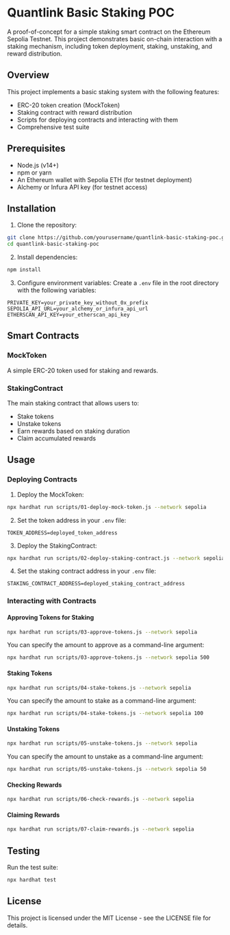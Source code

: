 # Quantlink Basic Staking POC

A proof-of-concept for a simple staking smart contract on the Ethereum Sepolia Testnet. This project demonstrates basic on-chain interaction with a staking mechanism, including token deployment, staking, unstaking, and reward distribution.

## Overview

This project implements a basic staking system with the following features:

- ERC-20 token creation (MockToken)
- Staking contract with reward distribution
- Scripts for deploying contracts and interacting with them
- Comprehensive test suite

## Prerequisites

- Node.js (v14+)
- npm or yarn
- An Ethereum wallet with Sepolia ETH (for testnet deployment)
- Alchemy or Infura API key (for testnet access)

## Installation

1. Clone the repository:
```bash
git clone https://github.com/yourusername/quantlink-basic-staking-poc.git
cd quantlink-basic-staking-poc
```

2. Install dependencies:
```bash
npm install
```

3. Configure environment variables:
Create a `.env` file in the root directory with the following variables:
```
PRIVATE_KEY=your_private_key_without_0x_prefix
SEPOLIA_API_URL=your_alchemy_or_infura_api_url
ETHERSCAN_API_KEY=your_etherscan_api_key
```

## Smart Contracts

### MockToken

A simple ERC-20 token used for staking and rewards.

### StakingContract

The main staking contract that allows users to:
- Stake tokens
- Unstake tokens
- Earn rewards based on staking duration
- Claim accumulated rewards

## Usage

### Deploying Contracts

1. Deploy the MockToken:
```bash
npx hardhat run scripts/01-deploy-mock-token.js --network sepolia
```

2. Set the token address in your `.env` file:
```
TOKEN_ADDRESS=deployed_token_address
```

3. Deploy the StakingContract:
```bash
npx hardhat run scripts/02-deploy-staking-contract.js --network sepolia
```

4. Set the staking contract address in your `.env` file:
```
STAKING_CONTRACT_ADDRESS=deployed_staking_contract_address
```

### Interacting with Contracts

#### Approving Tokens for Staking
```bash
npx hardhat run scripts/03-approve-tokens.js --network sepolia
```
You can specify the amount to approve as a command-line argument:
```bash
npx hardhat run scripts/03-approve-tokens.js --network sepolia 500
```

#### Staking Tokens
```bash
npx hardhat run scripts/04-stake-tokens.js --network sepolia
```
You can specify the amount to stake as a command-line argument:
```bash
npx hardhat run scripts/04-stake-tokens.js --network sepolia 100
```

#### Unstaking Tokens
```bash
npx hardhat run scripts/05-unstake-tokens.js --network sepolia
```
You can specify the amount to unstake as a command-line argument:
```bash
npx hardhat run scripts/05-unstake-tokens.js --network sepolia 50
```

#### Checking Rewards
```bash
npx hardhat run scripts/06-check-rewards.js --network sepolia
```

#### Claiming Rewards
```bash
npx hardhat run scripts/07-claim-rewards.js --network sepolia
```

## Testing

Run the test suite:
```bash
npx hardhat test
```

## License

This project is licensed under the MIT License - see the LICENSE file for details.
